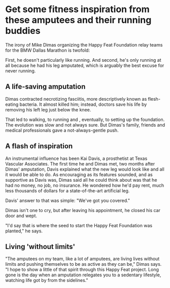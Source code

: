# Get some fitness inspiration from these **amputees** and their running buddies #

The irony of Mike Dimas organizing the Happy Feat Foundation relay teams for the BMW Dallas Marathon is twofold:

First, he doesn't particularly like running. And second, he's only running at all because he had his leg amputated, which is arguably the best excuse for never running.

## A life-saving amputation ##

Dimas contracted necrotizing fasciitis, more descriptively known as flesh-eating bacteria. It almost killed him; instead, doctors save his life by removing his left leg just below the knee.

That led to walking, to running and , eventually, to setting up the foundation. The evolution was slow and not always sure. But Dimas's family, friends and medical professionals gave a not-always-gentle push.

## A flash of inspiration ##

An instrumental influence has been Kai Davis, a prosthetist at Texas Vascular Associates. The first time he and Dimas met, two months after Dimas' amputation, Davis explained what the new leg would look like and all it would be able to do. As encouraging as its features sounded, and as supportive as Davis was, Dimas said all he could think about was that he had no money, no job, no insurance. He wondered how he'd pay rent, much less thousands of dollars for a state-of-the-art artificial leg.

Davis' answer to that was simple: "We've got you covered."

Dimas isn't one to cry, but after leaving his appointment, he closed his car door and wept.

"I'd say that is where the seed to start the Happy Feat Foundation was planted," he says.

## Living 'without limits' ##

"The amputees on my team, like a lot of amputees, are living lives without limits and pushing themselves to be as active as they can be," Dimas says. "I hope to show a little of that spirit through this Happy Feat project. Long gone is the day when an amputation relegates you to a sedentary lifestyle, watching life got by from the sidelines."

